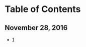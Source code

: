 # Table of Contents

## November 28, 2016
* [1](_chapters/blood-drive-to-be-held-december-13-inside-the-shepherd-high-school.md)

